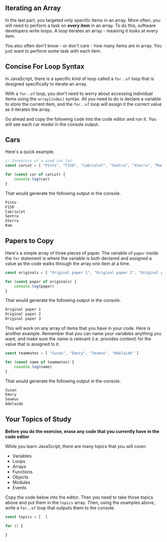 ## Iterating an Array

In the last part, you targeted only specific items in an array. More often, you will need to perform a task on **every item** in an array. To do this, software developers write loops. A loop iterates an array - meaning it looks at every item.

You also often don't know - or don't care - how many items are in array. You just want to perform some task with each item.

## Concise For Loop Syntax

In JavaScript, there is a specific kind of loop called a `for..of` loop that is designed specifically to iterate an array. 

With a `for..of` loop, you don't need to worry about accessing individual items using the `array[index]` syntax. All you need to do is declare a variable to store the current item, and the `for..of` loop will assign it the correct value as it iterates the array.

Go ahead and copy the following code into the code editor and run it. You will see each car model in the console output.

## Cars

Here's a quick example.

```js
// Inventory of a used car lot
const carLot = [ "Pinto", "F150", "Cabriolet", "Sentra", "Xterra", "Ram" ]

for (const car of carLot) {
	console.log(car)
}
```

That would generate the following output in the console.

```html
Pinto
F150
Cabriolet
Sentra
Xterra
Ram
```

## Papers to Copy

Here's a simple array of three pieces of paper. The variable of `paper` inside the `for` statement is where the variable is both declared and assigned a value as the code walks through the array one item at a time.

```js
const originals = [ "Original paper 1", "Original paper 2", "Original paper 3"]

for (const paper of originals) {
	console.log(paper)
}
```

That would generate the following output in the console.

```html
Original paper 1
Original paper 2
Original paper 3
```

This will work on any array of items that you have in your code. Here is another example. Remember that you can name your variables anything you want, and make sure the name is relevant (i.e. provides context) for the value that is assigned to it.

```js
const teammates = [ "Susan", "Emory", "Seamus", "Adelaide" ]

for (const name of teammates) {
	console.log(name)
}
```

That would generate the following output in the console.

```html
Susan
Emory
Seamus
Adelaide
```

## Your Topics of Study

**Before you do the exercise, erase any code that you currently have in the code editor**

While you learn JavaScript, there are many topics that you will cover.

* Variables
* Loops
* Arrays
* Functions
* Objects
* Modules
* Events

Copy the code below into the editor. Then you need to take those topics above and put them in the `topics` array. Then, using the examples above, write a `for..of` loop that outputs them to the console.

```js
const topics = [  ]

for () {

}
```



